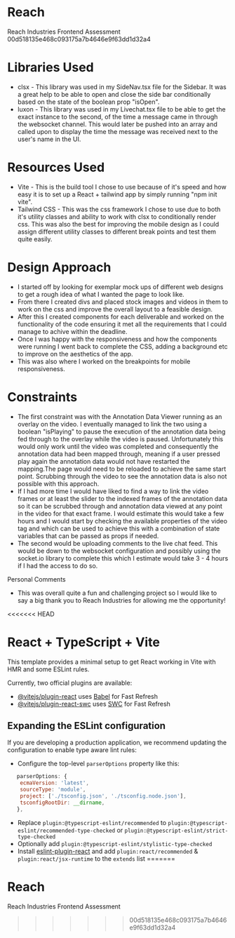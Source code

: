 # Reach
Reach Industries Frontend Assessment
 00d518135e468c093175a7b4646e9f63dd1d32a4

# Libraries Used
- clsx - This library was used in my SideNav.tsx file for the Sidebar. It was a great help to be able to open and close the side bar conditionally based on the state of the boolean prop "isOpen". 
- luxon - This library was used in my Livechat.tsx file to be able to get the exact instance to the second, of the time a message came in through the websocket channel. This would later be pushed into an array and called upon to display the time the message was received next to the user's name in the UI.
 
# Resources Used
- Vite - This is the build tool I chose to use because of it's speed and how easy it is to set up a React + tailwind app by simply running "npm init vite".
- Tailwind CSS - This was the css framework I chose to use due to both it's utility classes and ability to work with clsx to conditionally render css. This was also the best for improving the mobile design as I could assign different utility classes to different break points and test them quite easily.


# Design Approach
- I started off by looking for exemplar mock ups of different web designs to get a rough idea of what I wanted the page to look like.
- From there I created divs and placed stock images and videos in them to work on the css and improve the overall layout to a feasible design.
- After this I created components for each deliverable and worked on the functionality of the code ensuring it met all the requirements that I could manage to achive within the deadline.
- Once I was happy with the responsiveness and how the components were running I went back to complete the CSS, adding a background etc to improve on the aesthetics of the app.
- This was also where I worked on the breakpoints for mobile responsiveness.

# Constraints
- The first constraint was with the Annotation Data Viewer running as an overlay on the video. I eventually managed to link the two using a boolean "isPlaying" to pause the execution of the annotation data  being fed through to the overlay while the video is paused. Unfortunately this would only work until the video was completed and consequently the annotation data had been mapped through, meaning if a user pressed play again the annotation data would not have restarted the mapping.The page would need to be reloaded to achieve the same start point. Scrubbing through the video to see the annotation data is also not possible with this approach.
- If I had more time I would have liked to find a way to link the video frames or at least the slider to the indexed frames of the annotation data so it can be scrubbed through and annotation data viewed at any point in the video for that exact frame. I would estimate this would take a few hours and I would start by checking the available properties of the video tag and which can be used to achieve this with a combination of state variables that can be passed as props if needed. 
- The second would be uploading comments to the live chat feed. This would be down to the websocket configuration and possibly using the socket.io library to complete this which I estimate would take 3 - 4 hours if I had the access to do so.


Personal Comments
- This was overall quite a fun and challenging project so I would like to say a big thank you to Reach Industries for allowing me the opportunity!

























<<<<<<< HEAD
# React + TypeScript + Vite

This template provides a minimal setup to get React working in Vite with HMR and some ESLint rules.

Currently, two official plugins are available:

- [@vitejs/plugin-react](https://github.com/vitejs/vite-plugin-react/blob/main/packages/plugin-react/README.md) uses [Babel](https://babeljs.io/) for Fast Refresh
- [@vitejs/plugin-react-swc](https://github.com/vitejs/vite-plugin-react-swc) uses [SWC](https://swc.rs/) for Fast Refresh

## Expanding the ESLint configuration

If you are developing a production application, we recommend updating the configuration to enable type aware lint rules:

- Configure the top-level `parserOptions` property like this:

```js
   parserOptions: {
    ecmaVersion: 'latest',
    sourceType: 'module',
    project: ['./tsconfig.json', './tsconfig.node.json'],
    tsconfigRootDir: __dirname,
   },
```

- Replace `plugin:@typescript-eslint/recommended` to `plugin:@typescript-eslint/recommended-type-checked` or `plugin:@typescript-eslint/strict-type-checked`
- Optionally add `plugin:@typescript-eslint/stylistic-type-checked`
- Install [eslint-plugin-react](https://github.com/jsx-eslint/eslint-plugin-react) and add `plugin:react/recommended` & `plugin:react/jsx-runtime` to the `extends` list
=======
# Reach
Reach Industries Frontend Assessment
>>>>>>> 00d518135e468c093175a7b4646e9f63dd1d32a4
